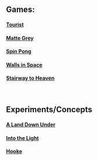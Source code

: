 ## Games:

#### [Tourist](pages/tourist/tourist.html)

#### [Matte Grey](pages/matte-grey/matte-grey.html)

#### [Spin Pong](pages/spinpong/spinpong.html)

#### [Walls in Space](pages/walls_in_space/walls_in_space.html)

#### [Stairway to Heaven](pages/stairway_to_heaven/stairway_to_heaven.html)

&nbsp;

## Experiments/Concepts

#### [A Land Down Under](pages/a_land_down_under/a_land_down_under.html)

#### [Into the Light](pages/into_the_light/into_the_light.html)

#### [Hooke](pages/hooke/hooke.html)

